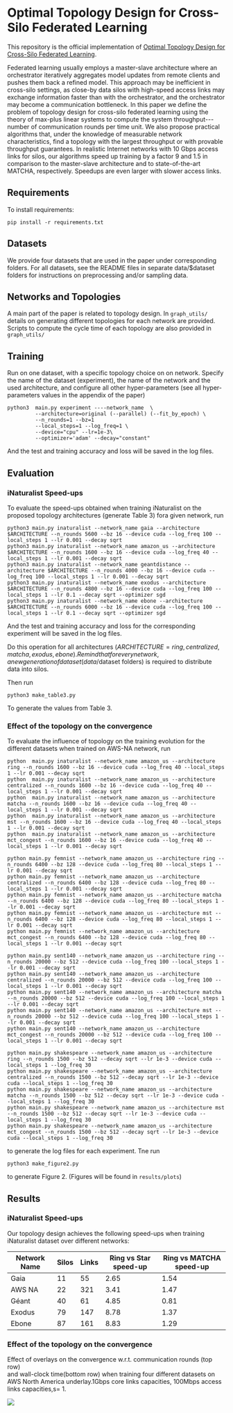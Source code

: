 # Optimal Topology Design for Cross-Silo Federated Learning

This repository is the official implementation of [Optimal Topology
Design for Cross-Silo Federated Learning](https://arxiv.org/abs/2010.12229).

Federated learning usually employs a master-slave architecture where an
orchestrator iteratively aggregates model updates from remote clients
and pushes them back a refined model. This approach may be inefficient
in cross-silo settings, as close-by data silos with high-speed access
links may exchange information faster than with the orchestrator, and
the orchestrator may become a communication bottleneck. In this paper we
define the problem of topology design for cross-silo federated learning
using the theory of max-plus linear systems to compute the system
throughput---number of communication rounds per time unit. We also
propose practical algorithms that, under the knowledge of measurable
network characteristics, find a topology with the largest throughput or
with provable throughput guarantees. In realistic Internet networks with
10 Gbps access links for silos, our algorithms speed up training by a
factor 9 and 1.5 in comparison to the master-slave architecture and to
state-of-the-art MATCHA, respectively. Speedups are even larger with
slower access links.

## Requirements

To install requirements:

```setup
pip install -r requirements.txt
```

## Datasets

We provide four datasets that are used in the paper under corresponding
folders. For all datasets, see the README files in separate
data/$dataset folders for instructions on preprocessing and/or sampling
data.

## Networks and Topologies

A main part of the paper is related to topology design. In
`graph_utils/` details on generating different topologies for each
network are provided. Scripts to compute the cycle time of each topology
are also provided in `graph_utils/`

## Training

Run on one dataset, with a specific topology choice on on network.
Specify the name of the dataset (experiment), the name of the network
and the used architecture, and configure all other hyper-parameters (see
all hyper-parameters values in the appendix of the paper)

```train
python3  main.py experiment ----network_name  \
         --architecture=original (--parallel) (--fit_by_epoch) \
         --n_rounds=1 --bz=1 
         --local_steps=1 --log_freq=1 \
         --device="cpu" --lr=1e-3\
         --optimizer='adam' --decay="constant"
```

And the test and training accuracy and loss will be saved in the log files.

## Evaluation

### iNaturalist Speed-ups
To evaluate the speed-ups obtained when training iNaturalist on the proposed topology architectures (generate Table 3) fora given network, run

```eval
python3 main.py inaturalist --network_name gaia --architecture $ARCHITECTURE --n_rounds 5600 --bz 16 --device cuda --log_freq 100 --local_steps 1 --lr 0.001 --decay sqrt
python3 main.py inaturalist --network_name amazon_us --architecture $ARCHITECTURE --n_rounds 1600 --bz 16 --device cuda --log_freq 40 --local_steps 1 --lr 0.001 --decay sqrt
python3 main.py inaturalist --network_name geantdistance --architecture $ARCHITECTURE --n_rounds 4000 --bz 16 --device cuda --log_freq 100 --local_steps 1 --lr 0.001 --decay sqrt
python3 main.py inaturalist --network_name exodus --architecture $ARCHITECTURE --n_rounds 4800 --bz 16 --device cuda --log_freq 100 --local_steps 1 --lr 0.1 --decay sqrt --optimizer sgd
python3 main.py inaturalist --network_name ebone --architecture $ARCHITECTURE --n_rounds 6000 --bz 16 --device cuda --log_freq 100 --local_steps 1 --lr 0.1 --decay sqrt --optimizer sgd
```

And the test and training accuracy and loss for the corresponding experiment will be saved in the log files.

Do this operation for all architectures ($ARCHITECTURE=ring, centralized, matcha, exodus, ebone).  
Remind that for every network, a new generation of dataset (data/$dataset folders) is required to distribute data into silos. 

Then run

```eval
python3 make_table3.py
```

To generate the values from Table 3.

### Effect of the topology on the convergence

To evaluate the influence of topology on the training evolution for the different datasets when trained on AWS-NA network, run

```eval
python  main.py inaturalist --network_name amazon_us --architecture ring --n_rounds 1600 --bz 16 --device cuda --log_freq 40 --local_steps 1 --lr 0.001 --decay sqrt
python  main.py inaturalist --network_name amazon_us --architecture centralized --n_rounds 1600 --bz 16 --device cuda --log_freq 40 --local_steps 1 --lr 0.001 --decay sqrt
python  main.py inaturalist --network_name amazon_us --architecture matcha --n_rounds 1600 --bz 16 --device cuda --log_freq 40 --local_steps 1 --lr 0.001 --decay sqrt
python  main.py inaturalist --network_name amazon_us --architecture mst --n_rounds 1600 --bz 16 --device cuda --log_freq 40 --local_steps 1 --lr 0.001 --decay sqrt
python  main.py inaturalist --network_name amazon_us --architecture mct_congest --n_rounds 1600 --bz 16 --device cuda --log_freq 40 --local_steps 1 --lr 0.001 --decay sqrt

python main.py femnist --network_name amazon_us --architecture ring --n_rounds 6400 --bz 128 --device cuda --log_freq 80 --local_steps 1 --lr 0.001 --decay sqrt
python main.py femnist --network_name amazon_us --architecture centralized --n_rounds 6400 --bz 128 --device cuda --log_freq 80 --local_steps 1 --lr 0.001 --decay sqrt
python main.py femnist --network_name amazon_us --architecture matcha --n_rounds 6400 --bz 128 --device cuda --log_freq 80 --local_steps 1 --lr 0.001 --decay sqrt
python main.py femnist --network_name amazon_us --architecture mst --n_rounds 6400 --bz 128 --device cuda --log_freq 80 --local_steps 1 --lr 0.001 --decay sqrt
python main.py femnist --network_name amazon_us --architecture mct_congest --n_rounds 6400 --bz 128 --device cuda --log_freq 80 --local_steps 1 --lr 0.001 --decay sqrt

python main.py sent140 --network_name amazon_us --architecture ring --n_rounds 20000 --bz 512 --device cuda --log_freq 100 --local_steps 1 --lr 0.001 --decay sqrt
python main.py sent140 --network_name amazon_us --architecture centralized --n_rounds 20000 --bz 512 --device cuda --log_freq 100 --local_steps 1 --lr 0.001 --decay sqrt
python main.py sent140 --network_name amazon_us --architecture matcha --n_rounds 20000 --bz 512 --device cuda --log_freq 100 --local_steps 1 --lr 0.001 --decay sqrt
python main.py sent140 --network_name amazon_us --architecture mst --n_rounds 20000 --bz 512 --device cuda --log_freq 100 --local_steps 1 --lr 0.001 --decay sqrt
python main.py sent140 --network_name amazon_us --architecture mct_congest --n_rounds 20000 --bz 512 --device cuda --log_freq 100 --local_steps 1 --lr 0.001 --decay sqrt

python main.py shakespeare --network_name amazon_us --architecture ring --n_rounds 1500 --bz 512 --decay sqrt --lr 1e-3 --device cuda --local_steps 1 --log_freq 30
python main.py shakespeare --network_name amazon_us --architecture centralized --n_rounds 1500 --bz 512 --decay sqrt --lr 1e-3 --device cuda --local_steps 1 --log_freq 30
python main.py shakespeare --network_name amazon_us --architecture matcha --n_rounds 1500 --bz 512 --decay sqrt --lr 1e-3 --device cuda --local_steps 1 --log_freq 30
python main.py shakespeare --network_name amazon_us --architecture mst --n_rounds 1500 --bz 512 --decay sqrt --lr 1e-3 --device cuda --local_steps 1 --log_freq 30
python main.py shakespeare --network_name amazon_us --architecture mct_congest --n_rounds 1500 --bz 512 --decay sqrt --lr 1e-3 --device cuda --local_steps 1 --log_freq 30
```

to generate the log files for each experiment. Tne run

```eval
python3 make_figure2.py
```

to generate Figure 2. (Figures will be found in `results/plots`)

## Results

### iNaturalist Speed-ups
Our topology design achieves the following speed-ups when training
iNaturalist dataset over different networks:


|Network Name         | Silos  | Links | Ring vs Star speed-up | Ring vs MATCHA speed-up|
| ------------------  |  ------|-------|----------------       | --------------         |
| Gaia    |     11       |      55              |2.65        | 1.54 |
| AWS NA    |    22      |      321              |3.41          |1.47|
| Géant   |     40        |      61             |4.85          |0.81|
| Exodus    |     79        |      147              |8.78          |1.37|
| Ebone    |     87        |      161              |8.83          |1.29|

### Effect of the topology on the convergence

Effect of overlays on the convergence w.r.t. communication rounds  (top row)  
and wall-clock time(bottom row) when training four different datasets on  
 AWS North America underlay.1Gbps core links capacities, 100Mbps access  
 links capacities,s= 1.

![](https://user-images.githubusercontent.com/42912620/84382812-7e215780-abeb-11ea-94f5-e08e506ace89.PNG)
